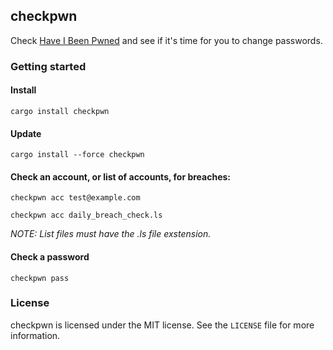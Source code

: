 ## checkpwn
Check [Have I Been Pwned](https://haveibeenpwned.com/) and see if it's time for you to change passwords.

### Getting started

#### Install
```
cargo install checkpwn
```

#### Update
```
cargo install --force checkpwn
```

#### Check an account, or list of accounts, for breaches:
```
checkpwn acc test@example.com
```

```
checkpwn acc daily_breach_check.ls
```

_NOTE: List files must have the .ls file exstension._

#### Check a password
```
checkpwn pass
```

### License
checkpwn is licensed under the MIT license. See the `LICENSE` file for more information.
